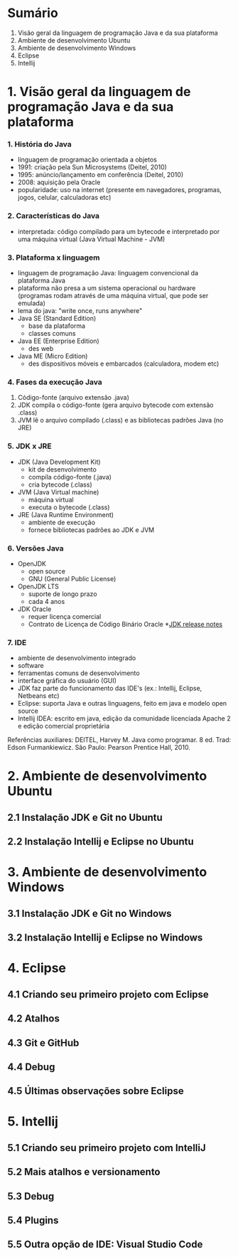 # Sumário
1. Visão geral da linguagem de programação Java e da sua plataforma
2. Ambiente de desenvolvimento Ubuntu
3. Ambiente de desenvolvimento Windows
4. Eclipse
5. Intellij

# 1. Visão geral da linguagem de programação Java e da sua plataforma

### 1. História do Java
- linguagem de programação orientada a objetos
- 1991: criação pela Sun Microsystems (Deitel, 2010)
- 1995: anúncio/lançamento em conferência (Deitel, 2010)
- 2008: aquisição pela Oracle
- popularidade: uso na internet (presente em navegadores, programas, jogos, celular, calculadoras etc)

### 2. Características do Java
- interpretada: código compilado para um bytecode e interpretado por uma máquina virtual (Java Virtual Machine - JVM)

### 3. Plataforma x linguagem
- linguagem de programação Java: linguagem convencional da plataforma Java
- plataforma não presa a um sistema operacional ou hardware (programas rodam através de uma máquina virtual, que pode ser emulada)
- lema do java: "write once, runs anywhere"
- Java SE (Standard Edition)
	- base da plataforma
	- classes comuns
- Java EE (Enterprise Edition)
	- des web
- Java ME (Micro Edition)
	- des dispositivos móveis e embarcados (calculadora, modem etc)

### 4. Fases da execução Java
1. Código-fonte (arquivo extensão .java)
2. JDK compila o código-fonte (gera arquivo bytecode com extensão .class)
3. JVM lê o arquivo compilado (.class) e as bibliotecas padrões Java (no JRE)

### 5. JDK x JRE
- JDK (Java Development Kit)
	- kit de desenvolvimento
	- compila código-fonte (.java)
	- cria bytecode (.class)
- JVM (Java Virtual machine)
	- máquina virtual
	- executa o bytecode (.class)
- JRE (Java Runtime Environment)
	- ambiente de execução
	- fornece bibliotecas padrões ao JDK e JVM

### 6. Versões Java
- OpenJDK
	- open source
	- GNU (General Public License)
- OpenJDK LTS
	- suporte de longo prazo
	- cada 4 anos
- JDK Oracle
	- requer licença comercial
	- Contrato de Licença de Código Binário Oracle
*[JDK release notes](https://www.oracle.com/java/technologies/javase/jdk-relnotes-index.html)

### 7. IDE
- ambiente de desenvolvimento integrado
- software
- ferramentas comuns de desenvolvimento
- interface gráfica do usuário (GUI)
- JDK faz parte do funcionamento das IDE's (ex.: Intellij, Eclipse, Netbeans etc)
- Eclipse: suporta Java e outras linguagens, feito em java e modelo open source
- Intellij IDEA: escrito em java, edição da comunidade licenciada Apache 2 e edição comercial proprietária

Referências auxiliares:
DEITEL, Harvey M. Java como programar. 8 ed. Trad: Edson Furmankiewicz. São Paulo: Pearson Prentice Hall, 2010.


# 2. Ambiente de desenvolvimento Ubuntu
## 2.1 Instalação JDK e Git no Ubuntu
## 2.2 Instalação Intellij e Eclipse no Ubuntu

# 3. Ambiente de desenvolvimento Windows
## 3.1 Instalação JDK e Git no Windows
## 3.2 Instalação Intellij e Eclipse no Windows

# 4. Eclipse
## 4.1 Criando seu primeiro projeto com Eclipse
## 4.2 Atalhos
## 4.3 Git e GitHub
## 4.4 Debug
## 4.5 Últimas observações sobre Eclipse

# 5. Intellij
## 5.1 Criando seu primeiro projeto com IntelliJ
## 5.2 Mais atalhos e versionamento
## 5.3 Debug
## 5.4 Plugins
## 5.5 Outra opção de IDE: Visual Studio Code